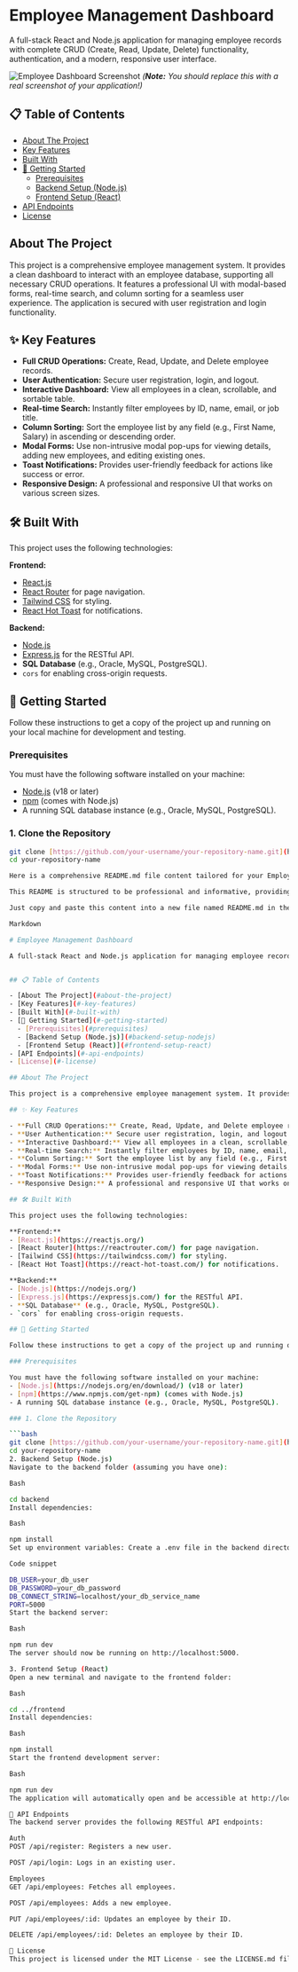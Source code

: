 # Employee Management Dashboard

A full-stack React and Node.js application for managing employee records with complete CRUD (Create, Read, Update, Delete) functionality, authentication, and a modern, responsive user interface.

![Employee Dashboard Screenshot](https://i.imgur.com/v8S1C8m.png) 
*(**Note:** You should replace this with a real screenshot of your application!)*

## 📋 Table of Contents

- [About The Project](#about-the-project)
- [Key Features](#-key-features)
- [Built With](#-built-with)
- [🚀 Getting Started](#-getting-started)
  - [Prerequisites](#prerequisites)
  - [Backend Setup (Node.js)](#backend-setup-nodejs)
  - [Frontend Setup (React)](#frontend-setup-react)
- [API Endpoints](#-api-endpoints)
- [License](#-license)

## About The Project

This project is a comprehensive employee management system. It provides a clean dashboard to interact with an employee database, supporting all necessary CRUD operations. It features a professional UI with modal-based forms, real-time search, and column sorting for a seamless user experience. The application is secured with user registration and login functionality.

## ✨ Key Features

- **Full CRUD Operations:** Create, Read, Update, and Delete employee records.
- **User Authentication:** Secure user registration, login, and logout.
- **Interactive Dashboard:** View all employees in a clean, scrollable, and sortable table.
- **Real-time Search:** Instantly filter employees by ID, name, email, or job title.
- **Column Sorting:** Sort the employee list by any field (e.g., First Name, Salary) in ascending or descending order.
- **Modal Forms:** Use non-intrusive modal pop-ups for viewing details, adding new employees, and editing existing ones.
- **Toast Notifications:** Provides user-friendly feedback for actions like success or error.
- **Responsive Design:** A professional and responsive UI that works on various screen sizes.

## 🛠️ Built With

This project uses the following technologies:

**Frontend:**
- [React.js](https://reactjs.org/)
- [React Router](https://reactrouter.com/) for page navigation.
- [Tailwind CSS](https://tailwindcss.com/) for styling.
- [React Hot Toast](https://react-hot-toast.com/) for notifications.

**Backend:**
- [Node.js](https://nodejs.org/)
- [Express.js](https://expressjs.com/) for the RESTful API.
- **SQL Database** (e.g., Oracle, MySQL, PostgreSQL).
- `cors` for enabling cross-origin requests.

## 🚀 Getting Started

Follow these instructions to get a copy of the project up and running on your local machine for development and testing.

### Prerequisites

You must have the following software installed on your machine:
- [Node.js](https://nodejs.org/en/download/) (v18 or later)
- [npm](https://www.npmjs.com/get-npm) (comes with Node.js)
- A running SQL database instance (e.g., Oracle, MySQL, PostgreSQL).

### 1. Clone the Repository

```bash
git clone [https://github.com/your-username/your-repository-name.git](https://github.com/your-username/your-repository-name.git)
cd your-repository-name

Here is a comprehensive README.md file content tailored for your Employee Management Dashboard project.

This README is structured to be professional and informative, providing everything another developer would need to understand, install, and run your application.

Just copy and paste this content into a new file named README.md in the root of your project folder.

Markdown

# Employee Management Dashboard

A full-stack React and Node.js application for managing employee records with complete CRUD (Create, Read, Update, Delete) functionality, authentication, and a modern, responsive user interface.


## 📋 Table of Contents

- [About The Project](#about-the-project)
- [Key Features](#-key-features)
- [Built With](#-built-with)
- [🚀 Getting Started](#-getting-started)
  - [Prerequisites](#prerequisites)
  - [Backend Setup (Node.js)](#backend-setup-nodejs)
  - [Frontend Setup (React)](#frontend-setup-react)
- [API Endpoints](#-api-endpoints)
- [License](#-license)

## About The Project

This project is a comprehensive employee management system. It provides a clean dashboard to interact with an employee database, supporting all necessary CRUD operations. It features a professional UI with modal-based forms, real-time search, and column sorting for a seamless user experience. The application is secured with user registration and login functionality.

## ✨ Key Features

- **Full CRUD Operations:** Create, Read, Update, and Delete employee records.
- **User Authentication:** Secure user registration, login, and logout.
- **Interactive Dashboard:** View all employees in a clean, scrollable, and sortable table.
- **Real-time Search:** Instantly filter employees by ID, name, email, or job title.
- **Column Sorting:** Sort the employee list by any field (e.g., First Name, Salary) in ascending or descending order.
- **Modal Forms:** Use non-intrusive modal pop-ups for viewing details, adding new employees, and editing existing ones.
- **Toast Notifications:** Provides user-friendly feedback for actions like success or error.
- **Responsive Design:** A professional and responsive UI that works on various screen sizes.

## 🛠️ Built With

This project uses the following technologies:

**Frontend:**
- [React.js](https://reactjs.org/)
- [React Router](https://reactrouter.com/) for page navigation.
- [Tailwind CSS](https://tailwindcss.com/) for styling.
- [React Hot Toast](https://react-hot-toast.com/) for notifications.

**Backend:**
- [Node.js](https://nodejs.org/)
- [Express.js](https://expressjs.com/) for the RESTful API.
- **SQL Database** (e.g., Oracle, MySQL, PostgreSQL).
- `cors` for enabling cross-origin requests.

## 🚀 Getting Started

Follow these instructions to get a copy of the project up and running on your local machine for development and testing.

### Prerequisites

You must have the following software installed on your machine:
- [Node.js](https://nodejs.org/en/download/) (v18 or later)
- [npm](https://www.npmjs.com/get-npm) (comes with Node.js)
- A running SQL database instance (e.g., Oracle, MySQL, PostgreSQL).

### 1. Clone the Repository

```bash
git clone [https://github.com/your-username/your-repository-name.git](https://github.com/your-username/your-repository-name.git)
cd your-repository-name
2. Backend Setup (Node.js)
Navigate to the backend folder (assuming you have one):

Bash

cd backend
Install dependencies:

Bash

npm install
Set up environment variables: Create a .env file in the backend directory and add your database connection details.

Code snippet

DB_USER=your_db_user
DB_PASSWORD=your_db_password
DB_CONNECT_STRING=localhost/your_db_service_name
PORT=5000
Start the backend server:

Bash

npm run dev 
The server should now be running on http://localhost:5000.

3. Frontend Setup (React)
Open a new terminal and navigate to the frontend folder:

Bash

cd ../frontend 
Install dependencies:

Bash

npm install
Start the frontend development server:

Bash

npm run dev
The application will automatically open and be accessible at http://localhost:5173 (or another port if 5173 is busy).

🔌 API Endpoints
The backend server provides the following RESTful API endpoints:

Auth
POST /api/register: Registers a new user.

POST /api/login: Logs in an existing user.

Employees
GET /api/employees: Fetches all employees.

POST /api/employees: Adds a new employee.

PUT /api/employees/:id: Updates an employee by their ID.

DELETE /api/employees/:id: Deletes an employee by their ID.

📄 License
This project is licensed under the MIT License - see the LICENSE.md file for details.
